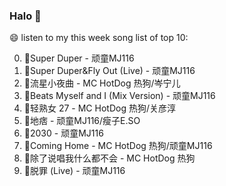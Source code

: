 

### Halo 👋

😄 listen to my this week song list of top 10:

0. 🌈Super Duper - 顽童MJ116
1. 🌈Super Duper&Fly Out (Live) - 顽童MJ116
2. 🌈流星小夜曲 - MC HotDog 热狗/岑宁儿
3. 🌈Beats Myself and I (Mix Version) - 顽童MJ116
4. 🌈轻熟女 27 - MC HotDog 热狗/关彦淳
5. 🌈地痞 - 顽童MJ116/瘦子E.SO
6. 🌈2030 - 顽童MJ116
7. 🌈Coming Home - MC HotDog 热狗/顽童MJ116
8. 🌈除了说唱我什么都不会 - MC HotDog 热狗
9. 🌈脱罪 (Live) - 顽童MJ116

